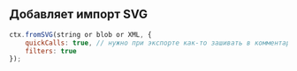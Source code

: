 ## Добавляет импорт SVG

```js
ctx.fromSVG(string or blob or XML, {
    quickCalls: true, // нужно при экспорте как-то зашивать в комментарии, что там с быстрыми вызовами
    filters: true
});
```
